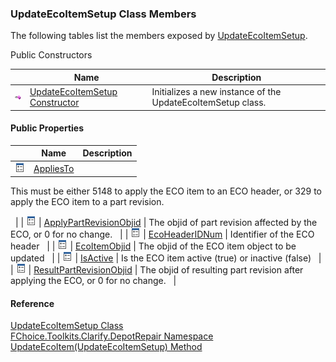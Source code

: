 ﻿### UpdateEcoItemSetup Class Members

The following tables list the members exposed by [UpdateEcoItemSetup](FChoice.Toolkits.Clarify~FChoice.Toolkits.Clarify.DepotRepair.UpdateEcoItemSetup.md).

Public Constructors

|   | Name | Description |
| --- | --- | --- |
| ![Public Constructor](dotnetimages/publicConstructor.png) | [UpdateEcoItemSetup Constructor](FChoice.Toolkits.Clarify~FChoice.Toolkits.Clarify.DepotRepair.UpdateEcoItemSetup~_ctor.md) | Initializes a new instance of the UpdateEcoItemSetup class.   |



#### Public Properties

|   | Name | Description |
| --- | --- | --- |
| ![Public Property](dotnetimages/publicProperty.png) | [AppliesTo](FChoice.Toolkits.Clarify~FChoice.Toolkits.Clarify.DepotRepair.UpdateEcoItemSetup~AppliesTo.md) | 
This must be either 5148 to apply the ECO item to an ECO header, or 329 to apply the ECO item to a part revision.

  |
| ![Public Property](dotnetimages/publicProperty.png) | [ApplyPartRevisionObjid](FChoice.Toolkits.Clarify~FChoice.Toolkits.Clarify.DepotRepair.UpdateEcoItemSetup~ApplyPartRevisionObjid.md) | The objid of part revision affected by the ECO, or 0 for no change.   |
| ![Public Property](dotnetimages/publicProperty.png) | [EcoHeaderIDNum](FChoice.Toolkits.Clarify~FChoice.Toolkits.Clarify.DepotRepair.UpdateEcoItemSetup~EcoHeaderIDNum.md) | Identifier of the ECO header   |
| ![Public Property](dotnetimages/publicProperty.png) | [EcoItemObjid](FChoice.Toolkits.Clarify~FChoice.Toolkits.Clarify.DepotRepair.UpdateEcoItemSetup~EcoItemObjid.md) | The objid of the ECO item object to be updated   |
| ![Public Property](dotnetimages/publicProperty.png) | [IsActive](FChoice.Toolkits.Clarify~FChoice.Toolkits.Clarify.DepotRepair.UpdateEcoItemSetup~IsActive.md) | Is the ECO item active (true) or inactive (false)   |
| ![Public Property](dotnetimages/publicProperty.png) | [ResultPartRevisionObjid](FChoice.Toolkits.Clarify~FChoice.Toolkits.Clarify.DepotRepair.UpdateEcoItemSetup~ResultPartRevisionObjid.md) | The objid of resulting part revision after applying the ECO, or 0 for no change.   |





#### Reference

[UpdateEcoItemSetup Class](FChoice.Toolkits.Clarify~FChoice.Toolkits.Clarify.DepotRepair.UpdateEcoItemSetup.md)  
[FChoice.Toolkits.Clarify.DepotRepair Namespace](FChoice.Toolkits.Clarify~FChoice.Toolkits.Clarify.DepotRepair_namespace.md)  
[UpdateEcoItem(UpdateEcoItemSetup) Method](FChoice.Toolkits.Clarify~FChoice.Toolkits.Clarify.DepotRepair.DepotRepairToolkit~UpdateEcoItem(UpdateEcoItemSetup).md)